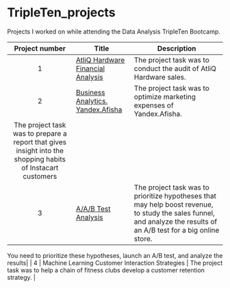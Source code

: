 # TripleTen_projects
Projects I worked on while attending the Data Analysis TripleTen Bootcamp.


| Project number | Title | Description |
| :-----------: | ----------- |----------- |
| 1 | [AtliQ Hardware Financial Analysis](https://github.com/AnnaMogilevskiy/TripleTen_projects/tree/main/AtliQ%20Hardware%20Financial%20Analysis)| The project task was to conduct the audit of AtliQ Hardware sales. |
| 2 | [Business Analytics. Yandex.Afisha](https://github.com/AnnaMogilevskiy/TripleTen_projects/tree/main/BA_project) | The project task was to optimize marketing expenses of Yandex.Afisha.
The project task was to prepare a report that gives insight into the shopping habits of Instacart customers |
| 3 | [A/A/B Test Analysis](https://github.com/AnnaMogilevskiy/TripleTen_projects/tree/main/AB_testing)| The project task was to prioritize hypotheses that may help boost revenue, to study the sales funnel,  and analyze the results of an A/B test for a big online store. 

You need to prioritize these hypotheses, launch an A/B test, and analyze the results|
| 4 | Machine Learning Customer Interaction Strategies | The project task was to help a chain of fitness clubs develop a customer retention strategy. |
